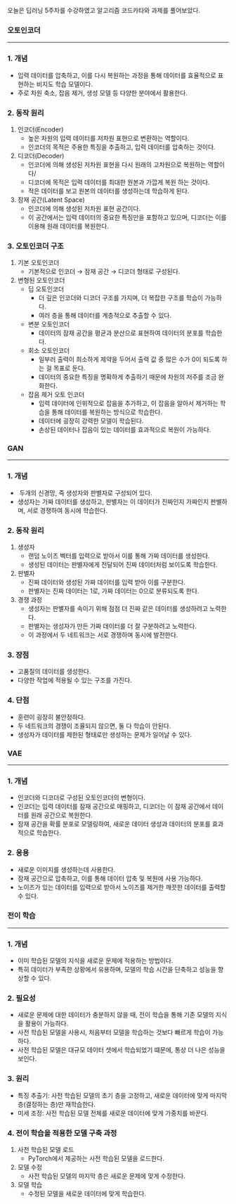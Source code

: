 오늘은 딥러닝 5주차를 수강하였고 알고리즘 코드카타와 과제를 풀어보았다.

### **오토인코더**

---

### **1\. 개념**

-   입력 데이터를 압축하고, 이를 다시 복원하는 과정을 통해 데이터를 효율적으로 표현하는 비지도 학습 모델이다.
-   주로 차원 축소, 잡음 제거, 생성 모델 등 다양한 분야에서 활용한다.

### **2\. 동작 원리**

1.  인코더(Encoder)
    -   높은 차원의 입력 데이터를 저차원 표현으로 변환하는 역할이다.
    -   인코더의 목적은 주용한 특징을 추출하고, 입력 데이터를 압축하는 것이다.
2.  디코더(Decoder)
    -   인코더에 의해 생성된 저차원 표현을 다시 원래의 고차원으로 복원하는 역할이다/
    -   디코더에 목적은 입력 데이터를 최대한 원본과 가깝게 복원 하는 것이다.
    -   적은 데이터를 보고 원본의 데이터를 생성하는데 학습하게 된다.
3.  잠재 공간(Latent Space)
    -   인코더에 의해 생성된 저차원 표현 공간이다.
    -   이 공간에서는 입력 데이터의 중요한 특징만을 포함하고 있으며, 디코더는 이를 이용해 원래 데이터를 복원한다.

### **3\. 오토인코더 구조**

1.  기본 오토인코더
    -   기본적으로 인코더 → 잠재 공간 → 디코더 형태로 구성된다.
2.  변형된 오토인코더
    -   딥 오토인코더
        -   더 깊은 인코더와 디코더 구조를 가지며, 더 복잡한 구조를 학습이 가능하다.
        -   여러 층을 통해 데이터를 계층적으로 추출할 수 있다.
    -   변분 오토인코더
        -   데이터의 잠재 공간을 평균과 분산으로 표현하여 데이터의 분포를 학습한다.
    -   회소 오토인코더
        -   일부러 출력이 희소하게 제약을 두어서 출력 값 중 많은 수가 0이 되도록 하는 걸 목표로 둔다.
        -   데이터의 중요한 특징을 명확하게 추출하기 때문에 차원의 저주를 조금 완화한다.
    -   잡음 제거 오토 인코더
        -   입력 데이터에 인위적으로 잡음을 추가하고, 이 잡음을 알아서 제거하는 학습을 통해 데이터를 복원하는 방식으로 학습한다.
        -   데이터에 굉장히 강력한 모델이 학습된다.
        -   손상된 데이터나 잡음이 있는 데이터를 효과적으로 복원이 가능하다.

### **GAN**

---

### **1\. 개념**

-    두개의 신경망, 즉 생성자와 판별자로 구성되어 있다.
-   생성자는 가짜 데이터를 생성하고, 판별자는 이 데이터가 진짜인지 가짜인지 판별하며, 서로 경쟁하여 동시에 학습한다.

### **2\. 동작 원리**

1.  생성자
    -   랜덤 노이즈 벡터를 입력으로 받아서 이를 통해 가짜 데이터를 생성한다.
    -   생성된 데이터는 판별자에게 전달되어 진짜 데이터처럼 보이도록 학습한다.
2.  판별자
    -   진짜 데이터와 생성된 가짜 데이터를 입력 받아 이를 구분한다.
    -   판별자는 진짜 데이터는 1로, 가짜 데이터는 0으로 분류되도록 한다.
3.  경쟁 과정
    -   생성자는 판별자를 속이기 위해 점점 더 진짜 같은 데이터를 생성하려고 노력한다.
    -   판별자는 생성자가 만든 가짜 데이터를 더 잘 구분하려고 노력한다.
    -   이 과정에서 두 네트워크는 서로 경쟁하며 동시에 발전한다.

### **3\. 장점**

-   고품질의 데이터를 생성한다.
-   다양한 작업에 적용될 수 있는 구조를 가진다.

### **4\. 단점**

-   훈련이 굉장히 불안정하다.
-   두 네트워크의 경쟁이 조율되지 않으면, 둘 다 학습이 안된다.
-   생성자가 데이터를 제한된 형태로만 생성하는 문제가 일어날 수 있다.

### **VAE**

---

### **1\. 개념**

-   인코더와 디코더로 구성된 오토인코더의 변형이다.
-   인코더는 입력 데이터를 잠재 공간으로 매핑하고, 디코더는 이 잠재 공간에서 데이터를 원래 공간으로 복원한다.
-   잠재 공간을 확률 분포로 모델링하여, 새로운 데이터 생성과 데이터의 분포를 효과적으로 학습한다.

### **2\. 응용**

-   새로운 이미지를 생성하는데 사용한다.
-   잠재 공간으로 압축하고, 이를 통해 데이터 압축 및 복원에 사용 가능하다.
-   노이즈가 있는 데이터를 입력으로 받아서 노이즈를 제거한 깨끗한 데이터를 출력할 수 있다.

### **전이 학습**

---

### **1\. 개념**

-   이미 학습된 모델의 지식을 새로운 문제에 적용하는 방법이다.
-   특히 데이터가 부족한 상황에서 유용하며, 모델의 학습 시간을 단축하고 성능을 향상할 수 있다.

### **2\. 필요성**

-   새로운 문제에 대한 데이터가 충분하지 않을 때, 전이 학습을 통해 기존 모델의 지식을 활용이 가능하다.
-   사전 학습된 모델을 사용시, 처음부터 모델을 학습하는 것보다 빠르게 학습이 가능하다.
-   사전 학습된 모델은 대규모 데이터 셋에서 학습되었기 떄문에, 통상 더 나은 성능을 보인다.

### **3\. 원리**

-   특징 추출기: 사전 학습된 모델의 초기 층을 고정하고, 새로운 데이터에 맞게 마지막층(결정하는 층)만 재학습한다.
-   미세 조정: 사전 학습된 모델 전체를 새로운 데이터에 맞게 가중치를 바꾼다.

### **4\. 전이 학습을 적용한 모델 구축 과정**

1.  사전 학습된 모델 로드
    -   PyTorch에서 제공하는 사전 학습된 모델을 로드한다.
2.  모델 수정
    -   사전 학습된 모델의 마지막 층은 새로운 문제에 맞게 수정한다.
3.  모델 학습
    -   수정된 모델을 새로운 데이터에 맞게 학습한다.
